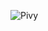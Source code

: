 ![Pivy](https://github.com/yuankong666/Ultimate-RAT-Collection/assets/128066597/3d4f3757-c914-411d-be4f-92d5b3dc54d5)
